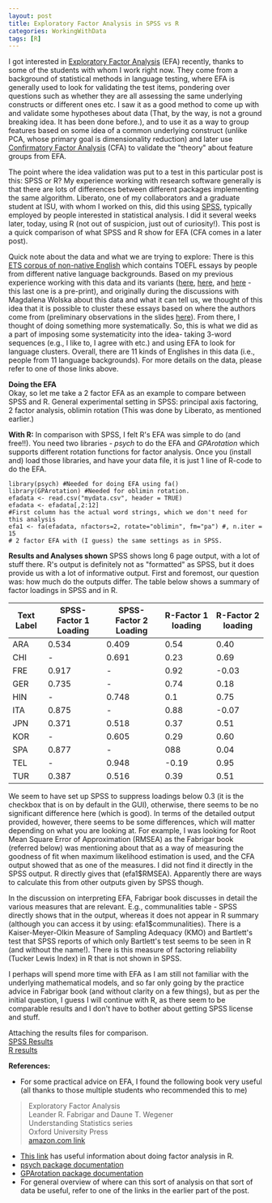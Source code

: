 ```yaml
---
layout: post
title: Exploratory Factor Analysis in SPSS vs R
categories: WorkingWithData
tags: [R]
---
```

I got interested in [Exploratory Factor Analysis](https://en.wikiversity.org/wiki/Exploratory_factor_analysis) (EFA) recently, thanks to some of the students with whom I work right now. They come from a background of statistical methods in language testing, where EFA is generally used to look for validating the test items, pondering over questions such as whether they are all assessing the same underlying constructs or different ones etc. I saw it as a good method to come up with and validate some hypotheses about data (That, by the way, is not a ground breaking idea. It has been done before.), and to use it as a way to group features based on some idea of a common underlying construct (unlike PCA, whose primary goal is dimensionality reduction) and later use [Confirmatory Factor Analysis](https://en.wikipedia.org/wiki/Confirmatory_factor_analysis) (CFA) to validate the "theory" about feature groups from EFA.

The point where the idea validation was put to a test in this particular post is this: SPSS or R? My experience working with research software generally is that there are lots of differences between different packages implementing the same algorithm. Liberato, one of my collaborators and a graduate student at ISU, with whom I worked on this, did this using [SPSS](https://www.ibm.com/analytics/us/en/technology/spss/), typically employed by people interested in statistical analysis. I did it several weeks later, today, using R (not out of suspicion, just out of curiosity!). This post is a quick comparison of what SPSS and R show for EFA (CFA comes in a later post).

Quick note about the data and what we are trying to explore: There is this [ETS corpus of non-native English](https://catalog.ldc.upenn.edu/LDC2014T06) which contains TOEFL essays by people from different native language backgrounds. Based on my previous experience working with this data and its variants ([here](http://www.anthology.aclweb.org/W/W13/W13-1726.pdf),  [here](http://www.aclweb.org/anthology/W17-5026), and [here](https://arxiv.org/abs/1612.00729) - this last one is a pre-print), and originally during the discussions with Magdalena Wolska about this data and what it can tell us, we thought of this idea that it is possible to cluster these essays based on where the authors come from (preliminary observations in the slides [here](http://sowmya.public.iastate.edu/AACL2016_Talk.pdf)). From there, I thought of doing something more systematically. So, this is what we did as a part of imposing some systematicity into the idea- taking 3-word sequences (e.g., I like to, I agree with etc.) and using EFA to look for language clusters. Overall, there are 11 kinds of Englishes in this data (i.e., people from 11 language backgrounds). For more details on the data, please refer to one of those links above. 

**Doing the EFA**  
Okay, so let me take a 2 factor EFA as an example to compare between SPSS and R. General experimental setting in SPSS: principal axis factoring, 2 factor analysis, oblimin rotation (This was done by Liberato, as mentioned earlier.)

**With R:** In comparison with SPSS, I felt R's EFA was simple to do (and free!!). You need two libraries - *psych* to do the EFA and *GPArotation* which supports different rotation functions for factor analysis. Once you (install and) load those libraries, and have your data file, it is just 1 line of R-code to do the EFA.
```{r}
library(psych) #Needed for doing EFA using fa()
library(GPArotation) #Needed for oblimin rotation.
efadata <- read.csv("mydata.csv", header = TRUE)
efadata <- efadata[,2:12] 
#First column has the actual word strings, which we don't need for this analysis
efa1 <- fa(efadata, nfactors=2, rotate="oblimin", fm="pa") #, n.iter = 15
# 2 factor EFA with (I guess) the same settings as in SPSS.
```
**Results and Analyses shown**
SPSS shows long 6 page output, with a lot of stuff there. R's output is definitely not as "formatted" as SPSS, but it does provide us with a lot of informative output. First and foremost, our question was: how much do the outputs differ. The table below shows a summary of factor loadings in SPSS and in R. 

| Text Label | SPSS-Factor 1 Loading | SPSS-Factor 2 Loading | R-Factor 1 loading | R-Factor 2 loading |
|-------|--------|---------|-------|--------|
| ARA | 0.534 | 0.409 | 0.54 | 0.40 |
| CHI | - | 0.691 | 0.23 | 0.69 |
| FRE | 0.917 | - | 0.92 | -0.03 |
| GER | 0.735 | - | 0.74 | 0.18 |
| HIN | - | 0.748 | 0.1 | 0.75 |
| ITA | 0.875 | - | 0.88 | -0.07 |
| JPN | 0.371 | 0.518 | 0.37 | 0.51 |
| KOR | - | 0.605 | 0.29 | 0.60 |
| SPA | 0.877 | - | 088 | 0.04 |
| TEL | - | 0.948 | -0.19 | 0.95 |
| TUR | 0.387 | 0.516 | 0.39 | 0.51 |

We seem to have set up SPSS to suppress loadings below 0.3 (it is the checkbox that is on by default in the GUI), otherwise, there seems to be no significant difference here (which is good). In terms of the detailed output provided, however, there seems to be some differences, which will matter depending on what you are looking at. For example, I was looking for Root Mean Square Error of Approximation (RMSEA) as the Fabrigar book (referred below) was mentioning about that as a way of measuring the goodness of fit when maximum likelihood estimation is used, and the CFA output showed that as one of the measures. I did not find it directly in the SPSS output. R directly gives that (efa1$RMSEA). Apparently there are ways to calculate this from other outputs given by SPSS though. 

In the discussion on interpreting EFA, Fabrigar book discusses in detail the various measures that are relevant. E.g., communalities table - SPSS directly shows that in the output, whereas it does not appear in R summary (although you can access it by using: efa1$communalities). There is a Kaiser-Meyer-Olkin Measure of Sampling Adequacy (KMO) and Bartlett's test that SPSS reports of which only Bartlett's test seems to be seen in R (and without the name!). There is this measure of factoring reliability (Tucker Lewis Index) in R that is not shown in SPSS. 

I perhaps will spend more time with EFA as I am still not familiar with the underlying mathematical models, and so far only going by the practice advice in Fabrigar book (and without clarity on a few things), but as per the initial question, I guess I will continue with R, as there seem to be comparable results and I don't have to bother about getting SPSS license and stuff. 

Attaching the results files for comparison.  
[SPSS Results](../docs/SPSS_Results.docx)  
[R results](../docs/R-Summary.txt)

**References:**  

- For some practical advice on EFA, I found the following book very useful (all thanks to those multiple students who recommended this to me)  

> Exploratory Factor Analysis  
> Leander R. Fabrigar and Daune T. Wegener  
> Understanding Statistics series  
> Oxford University Press  
> [amazon.com link](https://www.amazon.com/Exploratory-Factor-Analysis-Understanding-Statistics/dp/0199734178)  

- [This link](http://www.statmethods.net/advstats/factor.html) has useful information about doing factor analysis in R.  
- [psych package documentation](https://cran.r-project.org/web/packages/psych/psych.pdf)  
- [GPArotation package documentation](https://cran.r-project.org/web/packages/GPArotation/GPArotation.pdf)
- For general overview of where can this sort of analysis on that sort of data be useful, refer to one of the links in the earlier part of the post. 
